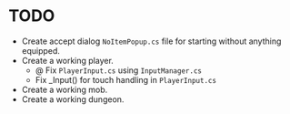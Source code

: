 # TODO
- Create accept dialog `NoItemPopup.cs` file for starting without anything equipped.
- Create a working player.
	- @ Fix `PlayerInput.cs` using `InputManager.cs` 
	- Fix _Input() for touch handling in `PlayerInput.cs`
- Create a working mob.
- Create a working dungeon.